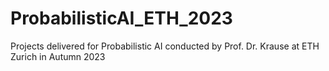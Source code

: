 # ProbabilisticAI_ETH_2023
Projects delivered for Probabilistic AI conducted by Prof. Dr. Krause at ETH Zurich in Autumn 2023
